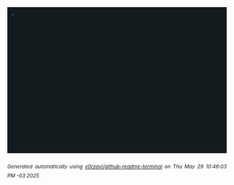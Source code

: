 <div align="justify">
<picture>
    <source media="(prefers-color-scheme: dark)" srcset="./output.gif">
    <source media="(prefers-color-scheme: light)" srcset="./output.gif">
    <img alt="GIFOS" src="output.gif">
</picture>

<sub><i>Generated automatically using [x0rzavi/github-readme-terminal](https://github.com/x0rzavi/github-readme-terminal) on Thu May 29 10:46:03 PM -03 2025</i></sub>

<!-- <details>
<summary>More details</summary>

</details> -->
</div>

<!-- Image deletion URL: NONE -->